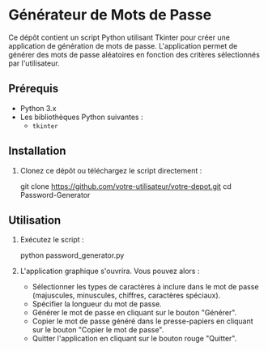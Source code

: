 # Générateur de Mots de Passe

Ce dépôt contient un script Python utilisant Tkinter pour créer une application de génération de mots de passe. L'application permet de générer des mots de passe aléatoires en fonction des critères sélectionnés par l'utilisateur.

## Prérequis

- Python 3.x
- Les bibliothèques Python suivantes :
  - `tkinter`
 
## Installation

1. Clonez ce dépôt ou téléchargez le script directement :
 
    git clone https://github.com/votre-utilisateur/votre-depot.git
    cd Password-Generator
 
## Utilisation

1. Exécutez le script :
 
    python password_generator.py
 

2. L'application graphique s'ouvrira. Vous pouvez alors :

    - Sélectionner les types de caractères à inclure dans le mot de passe (majuscules, minuscules, chiffres, caractères spéciaux).
    - Spécifier la longueur du mot de passe.
    - Générer le mot de passe en cliquant sur le bouton "Générer".
    - Copier le mot de passe généré dans le presse-papiers en cliquant sur le bouton "Copier le mot de passe".
    - Quitter l'application en cliquant sur le bouton rouge "Quitter".
